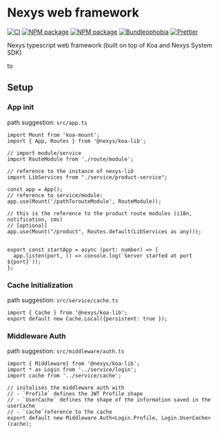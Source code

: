 # Nexys web framework

[![CI](https://github.com/nexys-system/koa-lib-ts/workflows/CI/badge.svg)](https://github.com/nexys-system/koa-lib-ts/actions)
[![NPM package](https://badge.fury.io/js/%40nexys%2Fkoa-lib.svg)](https://www.npmjs.com/package/@nexys/koa-lib)
[![NPM package](https://img.shields.io/npm/v/@nexys/koa-lib.svg)](https://www.npmjs.com/package/@nexys/koa-lib)
[![Bundleophobia](https://badgen.net/bundlephobia/min/@nexys/koa-lib)](https://bundlephobia.com/result?p=@nexys/koa-lib)
[![Prettier](https://img.shields.io/badge/code_style-prettier-ff69b4.svg)](https://prettier.io/)

Nexys typescript web framework (built on top of Koa and Nexys System SDK)

to

## Setup

### App init

path suggestion: `src/app.ts`

```
import Mount from 'koa-mount';
import { App, Routes } from '@nexys/koa-lib';

// import module/service
import RouteModule from './route/module';

// reference to the instance of nexys-lib
import LibServices from "./service/product-service";

const app = App();
// reference to service/module:
app.use(Mount('/pathTorouteModule', RouteModule));

// this is the reference to the product route modules (i18n, notification, cms)
// [optional]
app.use(Mount("/product", Routes.default(LibServices as any)));


export const startApp = async (port: number) => {
  app.listen(port, () => console.log(`Server started at port ${port}`));
};
```

### Cache Initialization

path suggestion: `src/service/cache.ts`

```
import { Cache } from '@nexys/koa-lib';
export default new Cache.Local({persistent: true });
```

### Middleware Auth

path suggestion: `src/middleware/auth.ts`

```
import { Middleware} from '@nexys/koa-lib';
import * as Login from '../service/login';
import cache from '../service/cache';

// initalises the middleware auth with
// - `Profile` defines the JWT Profile shape
// - `UserCache` defines the shape of the information saved in the userCache
// - `cache`reference to the cache
export default new Middleware.Auth<Login.Profile, Login.UserCache>(cache);
```
